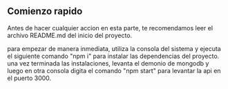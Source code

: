 ## Comienzo rapido

Antes de hacer cualquier accion en esta parte, te recomendamos leer el archivo README.md del inicio del proyecto.

para empezar de manera inmediata, utiliza la consola del sistema y ejecuta el siguiente comando "npm i" para instalar las dependencias del proyecto. una vez terminada las instalaciones, levanta el demonio de mongodb y luego en otra consola digita el comando "npm start" para levantar la api en el puerto 3000.

